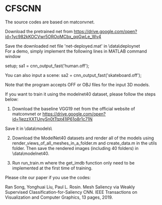 # CFSCNN
The source codes are based on matconvnet.

Download the pretrained net from
https://drive.google.com/open?id=1yc982kKOCVwr5OROoMCbx_qqGwLe_Wv4

Save the downloaded net file 'net-deployed.mat' in \data\deploynet\
For a demo, simply implement the following lines in MATLAB command window

setup;
sa1 = cnn_output_fast('human.off');

You can also input a scene:
sa2 = cnn_output_fast('skateboard.off');

Note that the program accepts OFF or OBJ files for the input 3D models.

If you want to train it using the modelnet40 dataset, please follow the steps below:
1. Download the baseline VGG19 net from the official website of matconvnet or
https://drive.google.com/open?id=1jezzXXTUnySn0tTtpt41lP61o8r1c71N

Save it in \data\models\

2. Download the ModelNet40 datasets and render all of the models using render_views_of_all_meshes_in_a_folder.m and create_data.m in the utils folder. Then save the rendered images (including 40 folders) in \data\modelnet40.

3. Run run_train.m where the get_imdb function only need to be implemented at the first time of training.

Please cite our paper if you use the codes:

Ran Song, Yonghuai Liu, Paul L. Rosin. Mesh Saliency via Weakly Supervised Classification-for-Saliency CNN. IEEE Transactions on Visualization and Computer Graphics, 13 pages, 2019.
